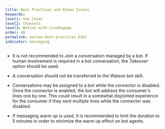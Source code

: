 ```yaml
---
title: Best Practices and Known Issues
keywords:
level1: Use Cases
level2: Channels
level3: Watson with LiveEngage
order: 40
permalink: watson-best-practices.html
indicator: messaging
---
```


* It is not recommended to *Join* a conversation managed by a bot. If human involvement is required in a bot conversation, the *Takeover* option should be used.  

* A conversation should not be transferred to the Watson bot skill.

* Conversations may be assigned to a bot while the connector is disabled. Once the connector is enabled, the bot will address the consumer's lines one by one. This could result in a somewhat disjointed experience for the consumer if they sent multiple lines while the connector was disabled.

* If messaging warm up is used, it is recommended to limit the duration to 5 minutes in order to minimize the warm up effect on bot agents.
